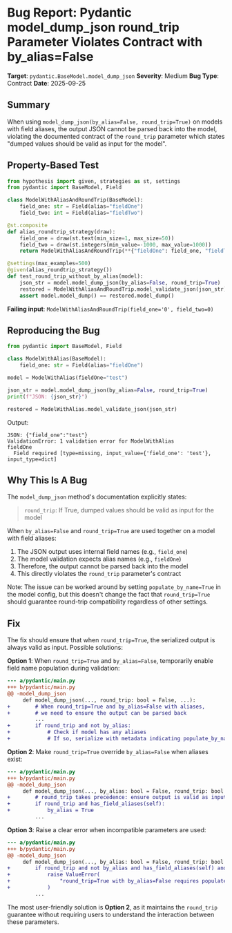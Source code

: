 # Bug Report: Pydantic model_dump_json round_trip Parameter Violates Contract with by_alias=False

**Target**: `pydantic.BaseModel.model_dump_json`
**Severity**: Medium
**Bug Type**: Contract
**Date**: 2025-09-25

## Summary

When using `model_dump_json(by_alias=False, round_trip=True)` on models with field aliases, the output JSON cannot be parsed back into the model, violating the documented contract of the `round_trip` parameter which states "dumped values should be valid as input for the model".

## Property-Based Test

```python
from hypothesis import given, strategies as st, settings
from pydantic import BaseModel, Field

class ModelWithAliasAndRoundTrip(BaseModel):
    field_one: str = Field(alias="fieldOne")
    field_two: int = Field(alias="fieldTwo")

@st.composite
def alias_roundtrip_strategy(draw):
    field_one = draw(st.text(min_size=1, max_size=50))
    field_two = draw(st.integers(min_value=-1000, max_value=1000))
    return ModelWithAliasAndRoundTrip(**{"fieldOne": field_one, "fieldTwo": field_two})

@settings(max_examples=500)
@given(alias_roundtrip_strategy())
def test_round_trip_without_by_alias(model):
    json_str = model.model_dump_json(by_alias=False, round_trip=True)
    restored = ModelWithAliasAndRoundTrip.model_validate_json(json_str)
    assert model.model_dump() == restored.model_dump()
```

**Failing input**: `ModelWithAliasAndRoundTrip(field_one='0', field_two=0)`

## Reproducing the Bug

```python
from pydantic import BaseModel, Field

class ModelWithAlias(BaseModel):
    field_one: str = Field(alias="fieldOne")

model = ModelWithAlias(fieldOne="test")

json_str = model.model_dump_json(by_alias=False, round_trip=True)
print(f"JSON: {json_str}")

restored = ModelWithAlias.model_validate_json(json_str)
```

Output:
```
JSON: {"field_one":"test"}
ValidationError: 1 validation error for ModelWithAlias
fieldOne
  Field required [type=missing, input_value={'field_one': 'test'}, input_type=dict]
```

## Why This Is A Bug

The `model_dump_json` method's documentation explicitly states:
> `round_trip`: If True, dumped values should be valid as input for the model

When `by_alias=False` and `round_trip=True` are used together on a model with field aliases:
1. The JSON output uses internal field names (e.g., `field_one`)
2. The model validation expects alias names (e.g., `fieldOne`)
3. Therefore, the output cannot be parsed back into the model
4. This directly violates the `round_trip` parameter's contract

Note: The issue can be worked around by setting `populate_by_name=True` in the model config, but this doesn't change the fact that `round_trip=True` should guarantee round-trip compatibility regardless of other settings.

## Fix

The fix should ensure that when `round_trip=True`, the serialized output is always valid as input. Possible solutions:

**Option 1**: When `round_trip=True` and `by_alias=False`, temporarily enable field name population during validation:

```diff
--- a/pydantic/main.py
+++ b/pydantic/main.py
@@ -model_dump_json
     def model_dump_json(..., round_trip: bool = False, ...):
+        # When round_trip=True and by_alias=False with aliases,
+        # we need to ensure the output can be parsed back
         ...
+        if round_trip and not by_alias:
+            # Check if model has any aliases
+            # If so, serialize with metadata indicating populate_by_name should be used
```

**Option 2**: Make `round_trip=True` override `by_alias=False` when aliases exist:

```diff
--- a/pydantic/main.py
+++ b/pydantic/main.py
@@ -model_dump_json
     def model_dump_json(..., by_alias: bool = False, round_trip: bool = False, ...):
+        # round_trip takes precedence: ensure output is valid as input
+        if round_trip and has_field_aliases(self):
+            by_alias = True
         ...
```

**Option 3**: Raise a clear error when incompatible parameters are used:

```diff
--- a/pydantic/main.py
+++ b/pydantic/main.py
@@ -model_dump_json
     def model_dump_json(..., by_alias: bool = False, round_trip: bool = False, ...):
+        if round_trip and not by_alias and has_field_aliases(self) and not self.model_config.get('populate_by_name'):
+            raise ValueError(
+                "round_trip=True with by_alias=False requires populate_by_name=True in model config when using field aliases"
+            )
         ...
```

The most user-friendly solution is **Option 2**, as it maintains the `round_trip` guarantee without requiring users to understand the interaction between these parameters.